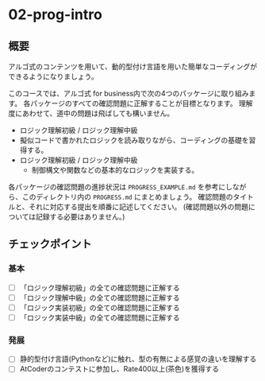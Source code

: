 # 02-prog-intro

## 概要

アルゴ式のコンテンツを用いて、動的型付け言語を用いた簡単なコーディングができるようになりましょう。

このコースでは、アルゴ式 for business内で次の4つのパッケージに取り組みます。
各パッケージのすべての確認問題に正解することが目標となります。
理解度にあわせて、道中の問題は飛ばしても構いません。

-  ロジック理解初級 / ロジック理解中級
  - 擬似コードで書かれたロジックを読み取りながら、コーディングの基礎を習得する。
- ロジック理解初級 / ロジック理解中級
  - 制御構文や関数などの基本的なロジックを実装する。

各パッケージの確認問題の進捗状況は `PROGRESS_EXAMPLE.md` を参考にしながら、このディレクトリ内の `PROGRESS.md` にまとめましょう。
確認問題のタイトルと、それに対応する提出を順番に記述してください。
(確認問題以外の問題については記録する必要はありません。)

## チェックポイント

### 基本
- [ ] 「ロジック理解初級」の全ての確認問題に正解する
- [ ] 「ロジック理解中級」の全ての確認問題に正解する
- [ ] 「ロジック実装初級」の全ての確認問題に正解する
- [ ] 「ロジック実装中級」の全ての確認問題に正解する

### 発展
- [ ] 静的型付け言語(Pythonなど)に触れ、型の有無による感覚の違いを理解する
- [ ] AtCoderのコンテストに参加し、Rate400以上(茶色)を獲得する

